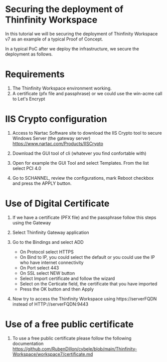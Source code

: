 # Securing the deployment of Thinfinity Workspace 

In this tutorial we will be securing the deployment of Thinfinity Workspace v7 as an example of a typical Proof of Concept. 

In a typical PoC after we deploy the infrastructure, we secure the deployment as follows.

Requirements
============

1. The Thinfinity Workspace environment working.
2. A certificate (pfx file and passphrase) or we could use the win-acme call to Let's Encrypt



IIS Crypto configuration
=
1. Access to Nartac Software site to download the IIS Crypto tool to secure Windows Server (the gateway server) https://www.nartac.com/Products/IISCrypto   

2. Download the GUI tool of cli (whatever you find confortable with)

3. Open for example the GUI Tool and select Templates. From the list select PCI 4.0

4. Go to SCHANNEL, review the configurations, mark Reboot checkbox and press the APPLY button. 

            
Use of Digital Certificate
=
1. If we have a certificate (PFX file) and the passphrase follow this steps using the Gateway
   
2. Select Thinfinity Gateway application
   
3. Go to the Bindings and select ADD
	- On Protocol select HTTPS
	- On Bind to IP, you could select the default or you could use the IP who have internet connectivity
	- On Port select 443
	- On SSL select NEW button
 	- Select Import certificate and follow the wizard
  	- Select on the Certicate field, the certificate that you have imported
   	- Press the OK button and then Apply 

4. Now try to access the Thinfinity Workspace using https://serverFQDN  instead of HTTP://serverFQDN:9443


Use of a free public certificate
=
1. To use a free public certificate please follow the following documentation https://github.com/RubenDillon/cybele/blob/main/Thinfinity-Workspace/workspace7/certificate.md
